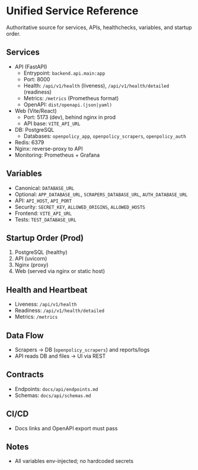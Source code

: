 # Unified Service Reference

Authoritative source for services, APIs, healthchecks, variables, and startup order.

## Services
- API (FastAPI)
  - Entrypoint: `backend.api.main:app`
  - Port: 8000
  - Health: `/api/v1/health` (liveness), `/api/v1/health/detailed` (readiness)
  - Metrics: `/metrics` (Prometheus format)
  - OpenAPI: `dist/openapi.(json|yaml)`
- Web (Vite/React)
  - Port: 5173 (dev), behind nginx in prod
  - API base: `VITE_API_URL`
- DB: PostgreSQL
  - Databases: `openpolicy_app`, `openpolicy_scrapers`, `openpolicy_auth`
- Redis: 6379
- Nginx: reverse-proxy to API
- Monitoring: Prometheus + Grafana

## Variables
- Canonical: `DATABASE_URL`
- Optional: `APP_DATABASE_URL`, `SCRAPERS_DATABASE_URL`, `AUTH_DATABASE_URL`
- API: `API_HOST`, `API_PORT`
- Security: `SECRET_KEY`, `ALLOWED_ORIGINS`, `ALLOWED_HOSTS`
- Frontend: `VITE_API_URL`
- Tests: `TEST_DATABASE_URL`

## Startup Order (Prod)
1. PostgreSQL (healthy)
2. API (uvicorn)
3. Nginx (proxy)
4. Web (served via nginx or static host)

## Health and Heartbeat
- Liveness: `/api/v1/health`
- Readiness: `/api/v1/health/detailed`
- Metrics: `/metrics`

## Data Flow
- Scrapers → DB (`openpolicy_scrapers`) and reports/logs
- API reads DB and files → UI via REST

## Contracts
- Endpoints: `docs/api/endpoints.md`
- Schemas: `docs/api/schemas.md`

## CI/CD
- Docs links and OpenAPI export must pass

## Notes
- All variables env-injected; no hardcoded secrets
